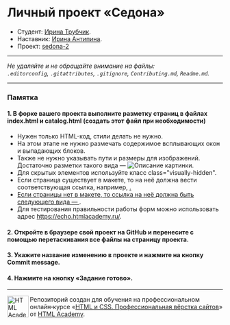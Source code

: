 # Личный проект «Седона»

* Студент: [Ирина Трубчик](https://up.htmlacademy.ru/htmlcss-individual/2/user/314909).
* Наставник: [Ирина Антипина](https://htmlacademy.ru/profile/id2108789).
* Проект: [sedona-2](https://irina-64.github.io/314909-sedona-2/)

---

_Не удаляйте и не обращайте внимание на файлы:_<br>
_`.editorconfig`, `.gitattributes`, `.gitignore`, `Contributing.md`, `Readme.md`._

---

### Памятка

#### 1. В форке вашего проекта выполните разметку страниц в файлах index.html и catalog.html (создать этот файл при необходимости)

- Нужен только HTML-код, стили делать не нужно.
- На этом этапе не нужно размечать содержимое всплывающих окон и выпадающих блоков.
- Также не нужно указывать пути и размеры для изображений. Достаточно разметки такого вида — <img src="#" alt="Описание картинки">.
- Для скрытых элементов используйте класс class="visually-hidden".
- Если страница существует в макете, то на неё должна вести соответствующая ссылка, например, <a href="catalog.html">.
- Если страницы нет в макете, то ссылка на неё должна быть следующего вида — <a href="#"></a>.
- Для тестирования правильности работы форм можно использовать адрес https://echo.htmlacademy.ru/.

#### 2. Откройте в браузере свой проект на GitHub и перенесите с помощью перетаскивания все файлы на страницу проекта.
#### 3. Укажите название изменению в проекте и нажмите на кнопку Commit message.
#### 4. Нажмите на кнопку «Задание готово».
---

<a href="https://htmlacademy.ru/intensive/htmlcss"><img align="left" width="50" height="50" alt="HTML Academy" src="https://up.htmlacademy.ru/static/img/intensive/htmlcss/logo-for-github-2.png"></a>

Репозиторий создан для обучения на профессиональном онлайн‑курсе «[HTML и CSS. Профессиональная вёрстка сайтов](https://htmlacademy.ru/intensive/htmlcss)» от [HTML Academy](https://htmlacademy.ru).

